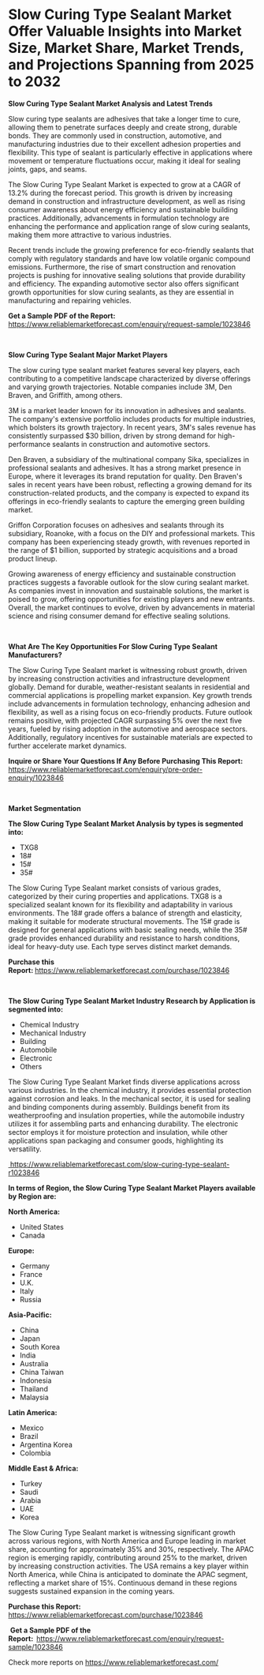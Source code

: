 <p><h1>Slow Curing Type Sealant Market Offer Valuable Insights into Market Size, Market Share, Market Trends, and Projections Spanning from 2025 to 2032</h1></p><p><strong>Slow Curing Type Sealant Market Analysis and Latest Trends</strong></p>
<p><p>Slow curing type sealants are adhesives that take a longer time to cure, allowing them to penetrate surfaces deeply and create strong, durable bonds. They are commonly used in construction, automotive, and manufacturing industries due to their excellent adhesion properties and flexibility. This type of sealant is particularly effective in applications where movement or temperature fluctuations occur, making it ideal for sealing joints, gaps, and seams.</p><p>The Slow Curing Type Sealant Market is expected to grow at a CAGR of 13.2% during the forecast period. This growth is driven by increasing demand in construction and infrastructure development, as well as rising consumer awareness about energy efficiency and sustainable building practices. Additionally, advancements in formulation technology are enhancing the performance and application range of slow curing sealants, making them more attractive to various industries.</p><p>Recent trends include the growing preference for eco-friendly sealants that comply with regulatory standards and have low volatile organic compound emissions. Furthermore, the rise of smart construction and renovation projects is pushing for innovative sealing solutions that provide durability and efficiency. The expanding automotive sector also offers significant growth opportunities for slow curing sealants, as they are essential in manufacturing and repairing vehicles.</p></p>
<p><strong>Get a Sample PDF of the Report:&nbsp;</strong> <a href="https://www.reliablemarketforecast.com/enquiry/request-sample/1023846?utm_campaign=2320&utm_medium=2&utm_source=Github&utm_content=ia&utm_term=07032025&utm_id=slow-curing-type-sealant">https://www.reliablemarketforecast.com/enquiry/request-sample/1023846</a></p>
<p>&nbsp;</p>
<p><strong>Slow Curing Type Sealant Major Market Players</strong></p>
<p><p>The slow curing type sealant market features several key players, each contributing to a competitive landscape characterized by diverse offerings and varying growth trajectories. Notable companies include 3M, Den Braven, and Griffith, among others.</p><p>3M is a market leader known for its innovation in adhesives and sealants. The company's extensive portfolio includes products for multiple industries, which bolsters its growth trajectory. In recent years, 3M's sales revenue has consistently surpassed $30 billion, driven by strong demand for high-performance sealants in construction and automotive sectors.</p><p>Den Braven, a subsidiary of the multinational company Sika, specializes in professional sealants and adhesives. It has a strong market presence in Europe, where it leverages its brand reputation for quality. Den Braven's sales in recent years have been robust, reflecting a growing demand for its construction-related products, and the company is expected to expand its offerings in eco-friendly sealants to capture the emerging green building market.</p><p>Griffon Corporation focuses on adhesives and sealants through its subsidiary, Roanoke, with a focus on the DIY and professional markets. This company has been experiencing steady growth, with revenues reported in the range of $1 billion, supported by strategic acquisitions and a broad product lineup.</p><p>Growing awareness of energy efficiency and sustainable construction practices suggests a favorable outlook for the slow curing sealant market. As companies invest in innovation and sustainable solutions, the market is poised to grow, offering opportunities for existing players and new entrants. Overall, the market continues to evolve, driven by advancements in material science and rising consumer demand for effective sealing solutions.</p></p>
<p>&nbsp;</p>
<p><strong>What Are The Key Opportunities For Slow Curing Type Sealant Manufacturers?</strong></p>
<p><p>The Slow Curing Type Sealant market is witnessing robust growth, driven by increasing construction activities and infrastructure development globally. Demand for durable, weather-resistant sealants in residential and commercial applications is propelling market expansion. Key growth trends include advancements in formulation technology, enhancing adhesion and flexibility, as well as a rising focus on eco-friendly products. Future outlook remains positive, with projected CAGR surpassing 5% over the next five years, fueled by rising adoption in the automotive and aerospace sectors. Additionally, regulatory incentives for sustainable materials are expected to further accelerate market dynamics.</p></p>
<p><strong>Inquire or Share Your Questions If Any Before Purchasing This Report:</strong> <a href="https://www.reliablemarketforecast.com/enquiry/pre-order-enquiry/1023846?utm_campaign=2320&utm_medium=2&utm_source=Github&utm_content=ia&utm_term=07032025&utm_id=slow-curing-type-sealant">https://www.reliablemarketforecast.com/enquiry/pre-order-enquiry/1023846</a></p>
<p>&nbsp;</p>
<p><strong>Market Segmentation</strong></p>
<p><strong>The Slow Curing Type Sealant Market Analysis by types is segmented into:</strong></p>
<p><ul><li>TXG8</li><li>18#</li><li>15#</li><li>35#</li></ul></p>
<p><p>The Slow Curing Type Sealant market consists of various grades, categorized by their curing properties and applications. TXG8 is a specialized sealant known for its flexibility and adaptability in various environments. The 18# grade offers a balance of strength and elasticity, making it suitable for moderate structural movements. The 15# grade is designed for general applications with basic sealing needs, while the 35# grade provides enhanced durability and resistance to harsh conditions, ideal for heavy-duty use. Each type serves distinct market demands.</p></p>
<p><strong>Purchase this Report:&nbsp;</strong><a href="https://www.reliablemarketforecast.com/purchase/1023846?utm_campaign=2320&utm_medium=2&utm_source=Github&utm_content=ia&utm_term=07032025&utm_id=slow-curing-type-sealant">https://www.reliablemarketforecast.com/purchase/1023846</a></p>
<p>&nbsp;</p>
<p><strong>The Slow Curing Type Sealant Market Industry Research by Application is segmented into:</strong></p>
<p><ul><li>Chemical Industry</li><li>Mechanical Industry</li><li>Building</li><li>Automobile</li><li>Electronic</li><li>Others</li></ul></p>
<p><p>The Slow Curing Type Sealant Market finds diverse applications across various industries. In the chemical industry, it provides essential protection against corrosion and leaks. In the mechanical sector, it is used for sealing and binding components during assembly. Buildings benefit from its weatherproofing and insulation properties, while the automobile industry utilizes it for assembling parts and enhancing durability. The electronic sector employs it for moisture protection and insulation, while other applications span packaging and consumer goods, highlighting its versatility.</p></p>
<p><a href="https://www.reliablemarketforecast.com/slow-curing-type-sealant-r1023846?utm_campaign=2320&utm_medium=2&utm_source=Github&utm_content=ia&utm_term=07032025&utm_id=slow-curing-type-sealant">&nbsp;https://www.reliablemarketforecast.com/slow-curing-type-sealant-r1023846</a></p>
<p><strong>In terms of Region, the Slow Curing Type Sealant Market Players available by Region are:</strong></p>
<p>
    <p> <strong> North America: </strong>
        <ul>
            <li>United States</li>
            <li>Canada</li>
        </ul>
        </p> 
    <p> <strong> Europe: </strong>
        <ul>
            <li>Germany</li>
            <li>France</li>
            <li>U.K.</li>
            <li>Italy</li>
            <li>Russia</li>
        </ul>
        </p> 
    <p> <strong> Asia-Pacific: </strong>
        <ul>
            <li>China</li>
            <li>Japan</li>
            <li>South Korea</li>
            <li>India</li>
            <li>Australia</li>
            <li>China Taiwan</li>
            <li>Indonesia</li>
            <li>Thailand</li>
            <li>Malaysia</li>
        </ul>
        </p> 
    <p> <strong> Latin America: </strong>
        <ul>
            <li>Mexico</li>
            <li>Brazil</li>
            <li>Argentina Korea</li>
            <li>Colombia</li>
        </ul>
        </p> 
    <p> <strong> Middle East & Africa: </strong>
        <ul>
            <li>Turkey</li>
            <li>Saudi</li>
            <li>Arabia</li>
            <li>UAE</li>
            <li>Korea</li>
        </ul>
    </p>
    </p>
<p><p>The Slow Curing Type Sealant market is witnessing significant growth across various regions, with North America and Europe leading in market share, accounting for approximately 35% and 30%, respectively. The APAC region is emerging rapidly, contributing around 25% to the market, driven by increasing construction activities. The USA remains a key player within North America, while China is anticipated to dominate the APAC segment, reflecting a market share of 15%. Continuous demand in these regions suggests sustained expansion in the coming years.</p></p>
<p><strong>Purchase this Report: </strong><a href="https://www.reliablemarketforecast.com/purchase/1023846?utm_campaign=2320&utm_medium=2&utm_source=Github&utm_content=ia&utm_term=07032025&utm_id=slow-curing-type-sealant">https://www.reliablemarketforecast.com/purchase/1023846</a></p>
<p>&nbsp;<strong>Get a Sample PDF of the Report:&nbsp;&nbsp;</strong><a href="https://www.reliablemarketforecast.com/enquiry/request-sample/1023846?utm_campaign=2320&utm_medium=2&utm_source=Github&utm_content=ia&utm_term=07032025&utm_id=slow-curing-type-sealant">https://www.reliablemarketforecast.com/enquiry/request-sample/1023846</a></p>
<p><strong></strong></p>
<p>Check more reports on <a href="https://www.reliablemarketforecast.com/?utm_campaign=2320&utm_medium=2&utm_source=Github&utm_content=ia&utm_term=07032025&utm_id=slow-curing-type-sealant">https://www.reliablemarketforecast.com/</a></p>
